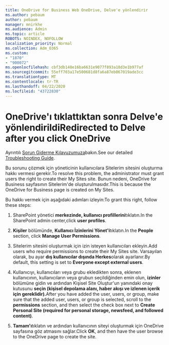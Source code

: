 ```yaml
---
title: OneDrive for Business Web OneDrive, Delve'e yönlendirir
ms.author: pebaum
author: pebaum
manager: mnirkhe
ms.audience: Admin
ms.topic: article
ROBOTS: NOINDEX, NOFOLLOW
localization_priority: Normal
ms.collection: Adm_O365
ms.custom:
- "1870"
- "900072"
ms.openlocfilehash: cbf3db148e16ba6631e9077f893a18d3e1b977af
ms.sourcegitcommit: 55eff703a17e500681d8fa6a87eb067019ade3cc
ms.translationtype: MT
ms.contentlocale: tr-TR
ms.lasthandoff: 04/22/2020
ms.locfileid: "43722830"
---
```

# <a name="redirected-to-delve-after-you-click-onedrive"></a><span data-ttu-id="a792c-102">OneDrive'ı tıklattıktan sonra Delve'e yönlendirildi</span><span class="sxs-lookup"><span data-stu-id="a792c-102">Redirected to Delve after you click OneDrive</span></span>

<span data-ttu-id="a792c-103">Ayrıntılı [Sorun Giderme Kılavuzumuza](https://docs.microsoft.com/sharepoint/support/sites/troubleshooting-guide-for-sites-stopped-at-provisioning)bakın.</span><span class="sxs-lookup"><span data-stu-id="a792c-103">See our detailed [Troubleshooting Guide](https://docs.microsoft.com/sharepoint/support/sites/troubleshooting-guide-for-sites-stopped-at-provisioning).</span></span>

<span data-ttu-id="a792c-104">Bu sorunu çözmek için yöneticinin kullanıcılara Sitelerim sitesini oluşturma hakkı vermesi gerekir.</span><span class="sxs-lookup"><span data-stu-id="a792c-104">To resolve this problem, the administrator must grant users the right to create their My Sites site.</span></span> <span data-ttu-id="a792c-105">Bunun nedeni, OneDrive for Business sayfasının Sitelerim'de oluşturulmasıdır.</span><span class="sxs-lookup"><span data-stu-id="a792c-105">This is because the OneDrive for Business page is created on My Sites.</span></span>

<span data-ttu-id="a792c-106">Bu hakkı vermek için aşağıdaki adımları izleyin:</span><span class="sxs-lookup"><span data-stu-id="a792c-106">To grant this right, follow these steps:</span></span>

1. <span data-ttu-id="a792c-107">SharePoint yönetici **merkezinde, kullanıcı profillerini**tıklatın.</span><span class="sxs-lookup"><span data-stu-id="a792c-107">In the SharePoint admin center,click **user profiles**.</span></span>

2. <span data-ttu-id="a792c-108">**Kişiler** bölümünde, **Kullanıcı İzinlerini Yönet'i**tıklatın.</span><span class="sxs-lookup"><span data-stu-id="a792c-108">In the **People** section, click **Manage User Permissions**.</span></span>

3. <span data-ttu-id="a792c-109">Sitelerim sitesini oluşturmak için izin isteyen kullanıcıları ekleyin.</span><span class="sxs-lookup"><span data-stu-id="a792c-109">Add users who require permissions to create their My Sites site.</span></span> <span data-ttu-id="a792c-110">Varsayılan olarak, bu ayar **dış kullanıcılar dışında Herkes**olarak ayarlanır.</span><span class="sxs-lookup"><span data-stu-id="a792c-110">By default, this setting is set to **Everyone except external users**.</span></span>

4. <span data-ttu-id="a792c-111">Kullanıcıyı, kullanıcıları veya grubu ekledikten sonra, eklenen kullanıcının, kullanıcıların veya grubun seçildiğinden emin olun, **izinler** bölümüne gidin ve ardından Kişisel Site Oluştur'un yanındaki onay kutusunu **seçin (kişisel depolama alanı, haber akışı ve izlenen içerik için gereklidir).**</span><span class="sxs-lookup"><span data-stu-id="a792c-111">After you have added the user, users, or group, make sure that the added user, users, or group is selected, scroll to the **permissions** section, and then select the check box next to **Create Personal Site (required for personal storage, newsfeed, and followed content)**.</span></span>

5. <span data-ttu-id="a792c-112">**Tamam'ı**tıklatın ve ardından kullanıcının siteyi oluşturmak için OneDrive sayfasına göz atmasını sağlar.</span><span class="sxs-lookup"><span data-stu-id="a792c-112">Click **OK**, and then have the user browse to the OneDrive page to create the site.</span></span>
